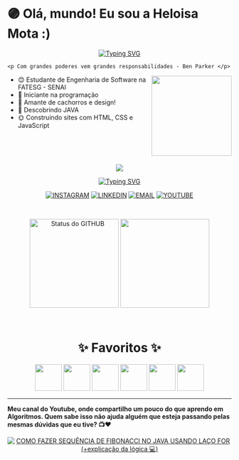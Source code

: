 # 🟣 Olá, mundo! Eu sou a Heloisa Mota :)

<div align="center">
  <a href="https://git.io/typing-svg">
    <img src="https://readme-typing-svg.demolab.com?font=Fira+Code&weight=500&size=22&pause=1000&color=FF00F6&center=true&vCenter=true&random=false&width=524&lines=%E2%8A%B9+Welcome+to+my+profile!+%CB%99%E1%B5%95%CB%99+%E2%8A%B9+" alt="Typing SVG">
  </a>
</div>

<p align="left">
   
    <p Com grandes poderes vem grandes responsabilidades - Ben Parker </p> 
  <img height="180em" align="right" src="https://user-images.githubusercontent.com/74038190/225813708-98b745f2-7d22-48cf-9150-083f1b00d6c9.gif"/> 

   - 😊 Estudante de Engenharia de Software na FATESG - SENAI  <br>
   - 🌻 Iniciante na programação  <br>
   - 🐶 Amante de cachorros e design!  <br>
   - 🌷 Descobrindo JAVA  <br>
   - 🌞 Construindo sites com HTML, CSS e JavaScript  
</p>



<br>
 <br>  
 <br>

 <p align="center">
  <img src=https://spotify-github-profile.kittinanx.com/api/view?uid=daisimkit&cover_image=true&theme=novatorem&show_offline=false&background_color=121212&interchange=false&bar_color=fe58e8&bar_color_cover=false>
</p>
 
 <div align="center">
  <a href="https://git.io/typing-svg">
    <img src="https://readme-typing-svg.demolab.com?font=Fira+Code&weight=500&size=22&pause=1000&color=FF00F6&center=true&vCenter=true&random=false&width=524&lines=%E2%8A%B9+Minhas+Redes!+%CB%99%E1%B5%95%CB%99+%E2%8A%B9+" alt="Typing SVG">
  </a>
</div>



<div align="center">
  
[![INSTAGRAM](https://img.shields.io/badge/INSTAGRAM-%23050C21?style=for-the-badge&logo=instagram&logoColor=%23F544FC&logoSize=auto)](https://instagram.com/helorodriguessz)
[![LINKEDIN](https://img.shields.io/badge/linkedin-%23050C21?style=for-the-badge&logo=framework&logoColor=%23F544FC&logoSize=auto)](https://www.linkedin.com/in/heloisarmota/)
[![EMAIL](https://img.shields.io/badge/EMAIL%20Outlook-%23050C21?style=for-the-badge&logo=maildotru&logoColor=%23F544FC&logoSize=auto)](mailto:heloisarodriguesmota@outlook.com)
[![YOUTUBE](https://img.shields.io/badge/youtube-%23050C21?style=for-the-badge&logo=youtube&logoColor=%23F544FC&logoSize=auto)](https://www.youtube.com/@helohy5460)

</div>
 <br>
 
 
<section class="CARDS">
 <p align="center">
  <img height="200em" src="https://github-readme-stats.vercel.app/api?username=heloisarmota&show_icons=true&theme=radical&locale=en&hide_title=false" alt="Status do GITHUB"/>
  <img height="200em" src="https://github-readme-stats.vercel.app/api/top-langs/?username=heloisarmota&hide_progress=false&theme=radical"/>
</p>
</section>

  <br>

  <h1 align="center">✨ Favoritos ✨</h1> 
           
<p align="center">
  <img src="https://cdn.jsdelivr.net/gh/devicons/devicon@latest/icons/html5/html5-original.svg" height="60" width="60">
   <img src="https://cdn.jsdelivr.net/gh/devicons/devicon@latest/icons/css3/css3-original.svg" height="60" width="60">
  <img src="https://cdn.jsdelivr.net/gh/devicons/devicon@latest/icons/javascript/javascript-original.svg" height="60" width="60">
  <img src="https://cdn.jsdelivr.net/gh/devicons/devicon@latest/icons/java/java-plain.svg" height="60" width="60">
  <img src="https://cdn.jsdelivr.net/gh/devicons/devicon@latest/icons/photoshop/photoshop-original.svg" height="60" width="60">
   <img src="https://cdn.jsdelivr.net/gh/devicons/devicon@latest/icons/aftereffects/aftereffects-original.svg" height="60" width="60" />         
</p>

---
**Meu canal do Youtube, onde compartilho um pouco do que aprendo em Algoritmos. Quem sabe isso não ajuda alguém que esteja passando pelas mesmas dúvidas que eu tive? 📺❤️**
<div align="center">



<!-- BEGIN YOUTUBE-CARDS -->
[![COMO FAZER SEQUÊNCIA DE FIBONACCI NO JAVA USANDO LAÇO FOR (+explicação da lógica 💻)](https://ytcards.demolab.com/?id=13jEKvAnvNk&title=COMO+FAZER+SEQU%C3%8ANCIA+DE+FIBONACCI+NO+JAVA+USANDO+LA%C3%87O+FOR+%28%2Bexplica%C3%A7%C3%A3o+da+l%C3%B3gica+%F0%9F%92%BB%29&lang=en&timestamp=1749156698&background_color=%230d1117&title_color=%23ffffff&stats_color=%23dedede&max_title_lines=1&width=250&border_radius=5 "COMO FAZER SEQUÊNCIA DE FIBONACCI NO JAVA USANDO LAÇO FOR (+explicação da lógica 💻)")](https://www.youtube.com/watch?v=13jEKvAnvNk)
<!-- END YOUTUBE-CARDS -->

<!--
![spotify](https://spotify-recently-played-readme.vercel.app/api?user=daisimkit&width=300)
</div>
-->











          




